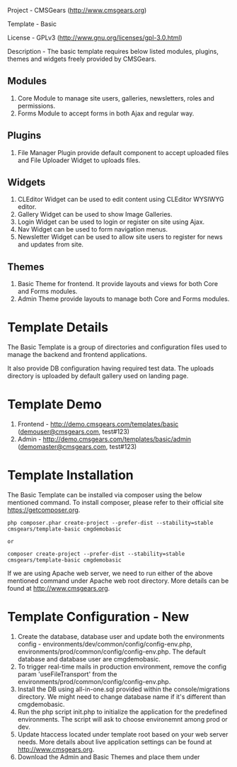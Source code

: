 Project 	- CMSGears (http://www.cmsgears.org)

Template  	- Basic

License 	- GPLv3 (http://www.gnu.org/licenses/gpl-3.0.html)

Description - The basic template requires below listed modules, plugins, themes and widgets freely provided by CMSGears.

Modules
------------------------------------------
1. Core Module to manage site users, galleries, newsletters, roles and permissions.
2. Forms Module to accept forms in both Ajax and regular way.

Plugins
------------------------------------------
1. File Manager Plugin provide default component to accept uploaded files and File Uploader Widget to uploads files.

Widgets
------------------------------------------
1. CLEditor Widget can be used to edit content using CLEditor WYSIWYG editor.
2. Gallery Widget can be used to show Image Galleries.
3. Login Widget can be used to login or register on site using Ajax.
4. Nav Widget can be used to form navigation menus.
5. Newsletter Widget can be used to allow site users to register for news and updates from site.

Themes
------------------------------------------
1. Basic Theme for frontend. It provide layouts and views for both Core and Forms modules.
2. Admin Theme provide layouts to manage both Core and Forms modules.

Template Details
=========================================
The Basic Template is a group of directories and configuration files used to manage the backend and frontend applications. 

It also provide DB configuration having required test data. The uploads directory is uploaded by default gallery used on landing page.

Template Demo
=========================================
1. Frontend - http://demo.cmsgears.com/templates/basic (demouser@cmsgears.com, test#123)
2. Admin - http://demo.cmsgears.com/templates/basic/admin (demomaster@cmsgears.com, test#123)

Template Installation
=========================================

The Basic Template can be installed via composer using the below mentioned command. To install composer, please refer to their official site https://getcomposer.org.

```
php composer.phar create-project --prefer-dist --stability=stable cmsgears/template-basic cmgdemobasic

or

composer create-project --prefer-dist --stability=stable cmsgears/template-basic cmgdemobasic
```

If we are using Apache web server, we need to run either of the above mentioned command under Apache web root directory. More details can be found at http://www.cmsgears.org.

Template Configuration - New
=========================================

1. Create the database, database user and update both the environments config - environments/dev/common/config/config-env.php, environments/prod/common/config/config-env.php. The default database and database user are cmgdemobasic.
2. To trigger real-time mails in production environment, remove the config param 'useFileTransport' from the environments/prod/common/config/config-env.php.
3. Install the DB using all-in-one.sql provided within the console/migrations directory. We might need to change database name if it's different than cmgdemobasic.
4. Run the php script init.php to initialize the application for the predefined environments. The script will ask to choose environemnt among prod or dev.
5. Update htaccess located under template root based on your web server needs. More details about live application settings can be found at http://www.cmsgears.org.
6. Download the Admin and Basic Themes and place them under <template root>/themes/admin and <template root>/themes/basic directories respectively. 
7. Now we can run the template using our preferred browser. Example links are as mentioned below.

```
Frontend - http://localhost/cmgdemobasic/frontend/web
Admin - http://localhost/cmgdemobasic/frontend/web
```

Template Configuration - Update
=========================================

We can update the dependencies using composer.json file located at the root of template. Once done the standard composer command can be used to update dependencies.

Default Pages
=========================================

The Basic Theme installed for Basic Template provide views for default system pages as listed below.

1. Landing
2. Login
3. Register
4. Forgot Password
5. Reset Password
6. User Home
7. User Profile
8. User Settings